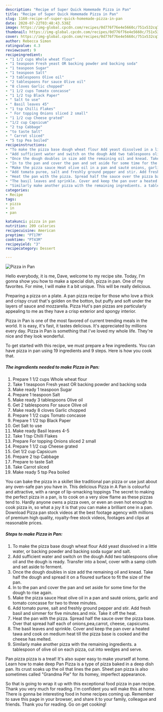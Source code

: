 ```yaml
---
description: "Recipe of Super Quick Homemade Pizza in Pan"
title: "Recipe of Super Quick Homemade Pizza in Pan"
slug: 1160-recipe-of-super-quick-homemade-pizza-in-pan
date: 2020-07-22T03:48:43.538Z
image: https://img-global.cpcdn.com/recipes/0d776f76e4e5660c/751x532cq70/pizza-in-pan-recipe-main-photo.jpg
thumbnail: https://img-global.cpcdn.com/recipes/0d776f76e4e5660c/751x532cq70/pizza-in-pan-recipe-main-photo.jpg
cover: https://img-global.cpcdn.com/recipes/0d776f76e4e5660c/751x532cq70/pizza-in-pan-recipe-main-photo.jpg
author: Rebecca Simon
ratingvalue: 4.3
reviewcount: 9
recipeingredient:
- "1 1/2 cups Whole wheat flour"
- "1 teaspoon Fresh yeast OR backing powder and backing soda"
- "1 teaspoon Sugar"
- "1 teaspoon Salt"
- "3 tablespoons Olive oil"
- "2 tablespoons For sauce Olive oil"
- "8 cloves Garlic chopped"
- "1 1/2 cups Tomato concasse"
- "1 1/2 tsp Black Paper"
- " Salt to use"
- " Basil leaves 45"
- "1 tsp Chilli Flakes"
- " For topping Onions sliced 2 small"
- "1 1/2 cup Cheese grated"
- "1/2 cup Capsicum"
- "2 tsp Cabbage"
- "to taste Salt"
- " Carrot sliced"
- "5 tsp Pea boiled"
recipeinstructions:
- "To make the pizza base dough wheat flour Add yeast dissolved in a little water, or backing powder and backing soda sugar and salt."
- "Add sufficient water and switch on the dough Add two tablespoons olive oil and the dough is ready. Transfer into a bowl, cover with a samp cloth and set aside to ferment."
- "Once the dough doubles in size add the remaining oil and knead. Take half the dough and spread it on a floured surface to fit the size of the pan."
- "In to the pan and cover the pan and set aside for some time for the dough to rise again."
- "Make the pizza sauce Heat olive oil in a pan and sauté onions, garlic and tomato concasse for two to three minutes."
- "Add tomato puree, salt and freshly ground pepper and stir. Add fresh basil and simmer for five minutes.and mix. Take it off the heat."
- "Heat the pan with the pizza. Spread half the sauce over the pizza base. Over that spread half each of onions,pea,carrot, cheese, capsicums."
- "The basil leaves and sprinkle. Cover and keep the pan over a heated tawa and cook on medium heat till the pizza base is cooked and the cheese has melted."
- "Similarly make another pizza with the remaining ingredients. a tablespoon of olive oil on each pizza, cut into wedges and serve."
categories:
- Recipe
tags:
- pizza
- in
- pan

katakunci: pizza in pan 
nutrition: 209 calories
recipecuisine: American
preptime: "PT17M"
cooktime: "PT43M"
recipeyield: "3"
recipecategory: Dessert

---
```



![Pizza in Pan](https://img-global.cpcdn.com/recipes/0d776f76e4e5660c/751x532cq70/pizza-in-pan-recipe-main-photo.jpg)

Hello everybody, it is me, Dave, welcome to my recipe site. Today, I'm gonna show you how to make a special dish, pizza in pan. One of my favorites. For mine, I will make it a bit unique. This will be really delicious.

Preparing a pizza on a plate. A pan pizza recipe for those who love a thick and crispy crust that&#39;s golden on the botton, but puffy and soft under the layers of sauce and mozzarella. Pizza Hut&#39;s pan pizzas are particularly appealing to me as they have a crisp exterior and spongy interior.

Pizza in Pan is one of the most favored of current trending meals in the world. It is easy, it's fast, it tastes delicious. It's appreciated by millions every day. Pizza in Pan is something that I've loved my whole life. They're nice and they look wonderful.


To get started with this recipe, we must prepare a few ingredients. You can have pizza in pan using 19 ingredients and 9 steps. Here is how you cook that.

<!--inarticleads1-->

##### The ingredients needed to make Pizza in Pan:

1. Prepare 1 1/2 cups Whole wheat flour
1. Take 1 teaspoon Fresh yeast OR backing powder and backing soda
1. Make ready 1 teaspoon Sugar
1. Prepare 1 teaspoon Salt
1. Make ready 3 tablespoons Olive oil
1. Get 2 tablespoons For sauce Olive oil
1. Make ready 8 cloves Garlic chopped
1. Prepare 1 1/2 cups Tomato concasse
1. Prepare 1 1/2 tsp Black Paper
1. Get  Salt to use
1. Make ready  Basil leaves 4-5
1. Take 1 tsp Chilli Flakes
1. Prepare  For topping Onions sliced 2 small
1. Prepare 1 1/2 cup Cheese grated
1. Get 1/2 cup Capsicum
1. Prepare 2 tsp Cabbage
1. Prepare to taste Salt
1. Take  Carrot sliced
1. Make ready 5 tsp Pea boiled


You can bake the pizza in a skillet like traditional pan pizza or use just about any oven-safe pan you have in. This delicious Pizza in A Pan is colourful and attractive, with a range of lip-smacking toppings The secret to making the perfect pizza in a pan, is to cook on a very slow flame as these pizzas tend to. Hardly anyone owns a pizza oven, or even an oven hot enough to cook pizza in, so what a joy it is that you can make a brilliant one in a pan. Download Pizza pan stock videos at the best footage agency with millions of premium high quality, royalty-free stock videos, footages and clips at reasonable prices. 

<!--inarticleads2-->

##### Steps to make Pizza in Pan:

1. To make the pizza base dough wheat flour Add yeast dissolved in a little water, or backing powder and backing soda sugar and salt.
1. Add sufficient water and switch on the dough Add two tablespoons olive oil and the dough is ready. Transfer into a bowl, cover with a samp cloth and set aside to ferment.
1. Once the dough doubles in size add the remaining oil and knead. Take half the dough and spread it on a floured surface to fit the size of the pan.
1. In to the pan and cover the pan and set aside for some time for the dough to rise again.
1. Make the pizza sauce Heat olive oil in a pan and sauté onions, garlic and tomato concasse for two to three minutes.
1. Add tomato puree, salt and freshly ground pepper and stir. Add fresh basil and simmer for five minutes.and mix. Take it off the heat.
1. Heat the pan with the pizza. Spread half the sauce over the pizza base. Over that spread half each of onions,pea,carrot, cheese, capsicums.
1. The basil leaves and sprinkle. Cover and keep the pan over a heated tawa and cook on medium heat till the pizza base is cooked and the cheese has melted.
1. Similarly make another pizza with the remaining ingredients. a tablespoon of olive oil on each pizza, cut into wedges and serve.


Pan pizza pizza is a treat! It&#39;s also super easy to make yourself at home. Learn how to make deep Pan Pizza is a type of pizza baked in a deep dish pan. Its crust soaks up the oil that lines the pan. Sheet pan pizza is also sometimes called &#34;Grandma Pie&#34; for its homey, imperfect appearance. 

So that is going to wrap it up with this exceptional food pizza in pan recipe. Thank you very much for reading. I'm confident you will make this at home. There is gonna be interesting food in home recipes coming up. Remember to save this page in your browser, and share it to your family, colleague and friends. Thank you for reading. Go on get cooking!
